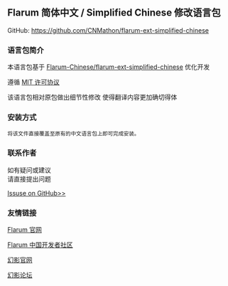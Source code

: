 ## Flarum 简体中文 / Simplified Chinese 修改语言包

GitHub: https://github.com/CNMathon/flarum-ext-simplified-chinese

### 语言包简介

本语言包基于 [Flarum-Chinese/flarum-ext-simplified-chinese](https://github.com/Flarum-Chinese/flarum-ext-simplified-chinese) 优化开发

遵循 [MIT 许可协议](http://opensource.org/licenses/mit-license.php)

该语言包相对原包做出细节性修改
使得翻译内容更加确切得体


### 安装方式

    将该文件直接覆盖至原有的中文语言包上即可完成安装。

### 联系作者
如有疑问或建议  
请直接提出问题  

[Issuse on GitHub>>](https://github.com/CNMathon/flarum-ext-simplified-chinese/issues)  

### 友情链接

[Flarum 官网](http://flarum.org)

[Flarum 中国开发者社区](http://discuss.flarum.org.cn)

[幻影官网](http://www.hypin.cn)

[幻影论坛](http://bbs.hypin.cn)
